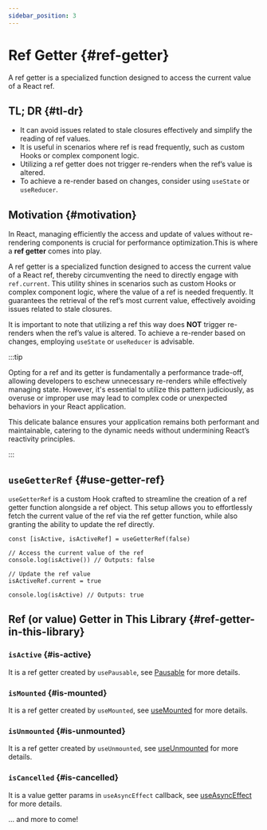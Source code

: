 ```yaml
---
sidebar_position: 3
---
```


# Ref Getter {#ref-getter}

A ref getter is a specialized function designed to access the current value of a React ref.

## TL; DR {#tl-dr}

- It can avoid issues related to stale closures effectively and simplify the reading of ref values.
- It is useful in scenarios where ref is read frequently, such as custom Hooks or complex component logic.
- Utilizing a ref getter does not trigger re-renders when the ref’s value is altered.
- To achieve a re-render based on changes, consider using `useState` or `useReducer`.

## Motivation {#motivation}

In React, managing efficiently the access and update of values without re-rendering components is crucial for performance optimization.This is where a **ref getter** comes into play.

A ref getter is a specialized function designed to access the current value of a React ref, thereby circumventing the need to directly engage with `ref.current`. This utility shines in scenarios such as custom Hooks or complex component logic, where the value of a ref is needed frequently. It guarantees the retrieval of the ref’s most current value, effectively avoiding issues related to stale closures.

It is important to note that utilizing a ref this way does **NOT** trigger re-renders when the ref’s value is altered. To achieve a re-render based on changes, employing `useState` or `useReducer` is advisable.

:::tip

Opting for a ref and its getter is fundamentally a performance trade-off, allowing developers to eschew unnecessary re-renders while effectively managing state. However, it's essential to utilize this pattern judiciously, as overuse or improper use may lead to complex code or unexpected behaviors in your React application.

This delicate balance ensures your application remains both performant and maintainable, catering to the dynamic needs without undermining React’s reactivity principles.

:::

## `useGetterRef` {#use-getter-ref}

`useGetterRef` is a custom Hook crafted to streamline the creation of a ref getter function alongside a ref object. This setup allows you to effortlessly fetch the current value of the ref via the ref getter function, while also granting the ability to update the ref directly.

```tsx
const [isActive, isActiveRef] = useGetterRef(false)

// Access the current value of the ref
console.log(isActive()) // Outputs: false

// Update the ref value
isActiveRef.current = true

console.log(isActive) // Outputs: true
```

## Ref (or value) Getter in This Library {#ref-getter-in-this-library}

### `isActive` {#is-active}

It is a ref getter created by `usePausable`, see [Pausable](/docs/features/pausable) for more details.

### `isMounted` {#is-mounted}

It is a ref getter created by `useMounted`, see [useMounted](/reference/use-mounted) for more details.

### `isUnmounted` {#is-unmounted}

It is a ref getter created by `useUnmounted`, see [useUnmounted](/reference/use-unmounted) for more details.

### `isCancelled` {#is-cancelled}

It is a value getter params in `useAsyncEffect` callback, see [useAsyncEffect](/reference/use-async-effect) for more details.

... and more to come!
